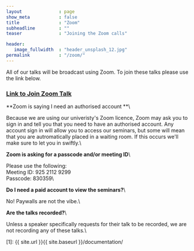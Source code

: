 ```yaml
---
layout              : page
show_meta           : false
title               : "Zoom"
subheadline         : ""
teaser              : "Joining the Zoom calls"

header:
   image_fullwidth  : "header_unsplash_12.jpg"
permalink           : "/zoom/"
---
```


All of our talks will be broadcast using Zoom. To join these talks please use the link below. 

### [Link to Join Zoom Talk](https://bath-ac-uk.zoom.us/j/92521129299?pwd=WFV1YnhuOEY5Q3lFaHRIM3RjUkcyUT09)

**Zoom is saying I need an authorised account **\

Because we are using our univeristy's Zoom licence, Zoom may ask you to sign in and tell you that you need to have an authorised account. Any account sign in will allow you to access our seminars, but some will mean that you are autromatically placed in a waiting room. If this occurs we'll make sure to let you in swiftly.\

**Zoom is asking for a passcode and/or meeting ID**\

Please use the following:\
Meeting ID: 925 2112 9299\
Passcode: 830359\

**Do I need a paid account to view the seminars?**\

No! Paywalls are not the vibe.\

**Are the talks recorded?**\

Unless a speaker specifically requests for their talk to be recorded, we are not recording any of these talks.\









 [1]: {{ site.url }}{{ site.baseurl }}/documentation/
